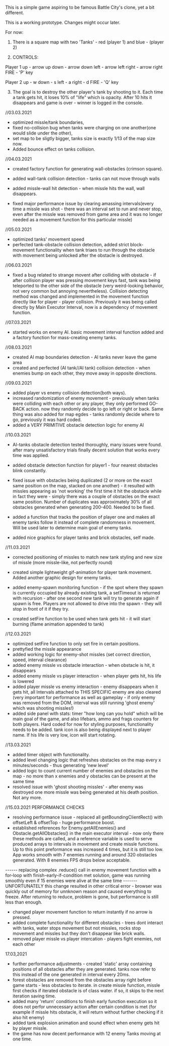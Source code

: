This is a simple game aspiring to be famous Battle City's clone, yet a bit different.

This is a working prototype. Changes might occur later.

For now: 
1. There is a square map with two 'Tanks' - red (player 1) and blue - (player 2)


2. CONTROLS:

Player 1
up - arrow up
down - arrow down
left - arrow left
right - arrow right
FIRE - 'P' key

Player 2
up - w
down - s
left - a
right - d
FIRE - 'Q' key

3. The goal is to destroy the other player's tank by shooting to it. Each time a tank gets hit,
it loses 10% of "life" which is opacity. After 10 hits it disappears and game is over - 
winner is logged in the console.



//03.03.2021 
- optimized missle/tank boundaries, 
- fixed no-collision bug when tanks were charging on one another(one would slide under the other), 
- set map to be sligtly bigger, tanks size is exactly 1/13 of the map size now. 
- Added bounce effect on tanks collision.

//04.03.2021 
- created factory function for generating wall-obstacles (crimson square).
- added wall-tank collision detection - tanks can not move through walls
- added missle-wall hit detection - when missle hits the wall, wall disappears.

- fixed major performance issue by clearing amassing intervals(every time a missle
was shot - there was an interval set to run and never stop, even after the missle was removed from game area and it was no longer needed as a movement function for this particular missle)

//05.03.2021 
- optimized tanks' movement speed 
- perfected tank-obstacle collision detection, added strict block-movement functionality
when tank triaes to run through the obstacle with movement being unlocked after the obstacle is destroyed.

//06.03.2021
- fixed a bug related to strange movent after colliding with obstacle - if after collision player was pressing movement keys fast, tank was being teleported to the other side of the obstacle (very weird-looking behavior, not very common but annoying nevertheless). Collision detecting method was changed and implemented in the movement function directly like for player - player collision. 
Previously it was being called directly by Main Executor Interval, now is a dependency of movement function.

//07.03.2021
- started works on enemy AI. basic movement interval function added and a factory function for mass-creating enemy tanks.

//08.03.2021
- created AI map boundaries detection - AI tanks never leave the game area
- created and perfected (AI tank//AI tank) collision detection - when enemies bump on each other, they move away in opposite directions. 

//09.03.2021
- added player vs enemy collision detection(both ways).
- increased randomization of enemy movement - previously when tanks were colliding with each other or any player, they only performed GO-BACK action. now they randomly decide to go left or right or back. 
Same thing was also added for map egdes - tanks randomly decide where to go, previously it was hard coded.
- added a VERY PRIMITIVE obstacle detection logic for enemy AI

//10.03.2021
- AI-tanks obstacle detection tested thoroughly, many issues were found.
after many unsatisfactory trials finally decent solution that works every time was applied.
- added obstacle detection function for player1 - four nearest obstacles blink constantly.
- fixed issue with obstacles being duplicated (2 or more on the exact same position on the map, stacked on one another) - it resulted with missles appearing as 'not working' the first time it hit the obstacle while in fact they were - simply there was a couple of  obstacles on the exact same position. Number of duplicates was approximately 30% of all obstacles generated when generating 200-400. Needed to be fixed.

- added a function that tracks the position of player one and makes all enemy tanks follow it instead of complete randomness in movement. Will be used later to determine main goal of enemy tanks.

- added nice graphics for player tanks and brick obstacles, self made.

//11.03.2021
- corrected positioning of missles to match new tank styling and new size of missle (more missle-like, not perfectly round)
- created simple lightweight gif-animation for player tank movement. Added another graphic design for enemy tanks.
- added enemy-spawn monitoring function - if the spot where they spawn is currently occupied by already existing tank, a setTimeout is returned with recursion - after one second new tank will try to generate again if spawn is free. Players are not allowed to drive into the spawn - they will stop in front of it if they try. 

- created setFire function to be used when tank gets hit - it will start burning (flame animation appended to tank)

//12.03.2021
- optimized setFire function to only set fire in certain positions. 
- prettyfied the missle appearance
- added working logic for enemy-shot missles (set correct direction, speed, interval clearance)
- added enemy missle vs obstacle interaction - when obstacle is hit, it disappears
- added enemy missle vs player interaction - when player gets hit, his life is lowered
- added player missle vs enemy interaction - enemy disappears when it gets hit, all Intervals attached to THIS SPECIFIC enemy are also cleared (very important for performance as well as gameplay - if only enemy was removed from the DOM, interval was still running 'ghost enemy' which was shooting missles!)
- added side panel with stats: timer "how long can you hold" which will be main goal of the game, and also lifebars, ammo and frags counters for both players. Hard coded for now for styling purposes, functionality needs to be added.
tank icon is also being displayed next to player name. If his life is very low, icon will start rotating.

//13.03.2021
- added timer object with functionality. 
- added level changing logic that refreshes obstacles on the map every x minutes/seconds - thus generating 'new level'
- added logic to count current number of enemies and obstacles on the map - no more than x enemies and y obstacles can be present at the same time
- resolved issue with 'ghost shooting missles' - after enemy was destroyed one more missle was being generated at his death position. Not any more.

//15.03.2021 PERFORMANCE CHECKS
- resolving performance issue - replaced all getBoundingClientRect() with offsetLeft & offsetTop - huge performance boost.
- established references for Enemy.getAllEnemies() and Obstacle.getAllObstacles() in the main executor interval - now only there these methods are called, and a reference variable is used to serve produced arrays to intervals in movement and create missle functions. 
Up to this point preformance was increased 4 times, but it is still too low. 
App works smooth with 7 enemies running and around 320 obstacles generated. 
With 8 enemies FPS drops below acceptable.

------ replacing complex .reduce() call in enemy movement function with a for-loop with finish-early-if-condition met solution, game was running smoothly even if 15 enemies were alive at the same time ------- UNFORTUNATELY this change resulted in other critical error - browser was quickly out of memory for unnknown reason and caused everything to freeze.
After returning to reduce, problem is gone, but performance is still less than enough.

- changed player movement function to return instantly if no arrow is pressed. 
- added complete functionality for different obstacles - trees dont interact with tanks, water stops movement but not missles, rocks stop movement and missles but they don't disappear like brick walls.
- removed player missle vs player intercation - players fight enemies, not each other

17.03,2021
- further performance adjustments - created 'static' array containing positions of all obstacles after they are generated. tanks now refer to this instead of the one generated in interval every 20ms. 
- forest obstacles are removed from the obstacles array right before game starts - less obstacles to iterate. in create missle function, missle first checks if iterated obstacle is of class water. if so, it skips to the next iteration saving time.
- added many 'return' conditions to finish early function execution so it does not perfor unnecessary action after certain condition is met (for example if missle hits obstacle, it will return without further checking if it also hit enemy)
- added tank explosion animation and sound effect when enemy gets hit by player missle.
- the game has now decent performance with 12 enemy Tanks moving at one time.